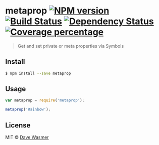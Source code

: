 # metaprop [![NPM version][npm-image]][npm-url] [![Build Status][travis-image]][travis-url] [![Dependency Status][daviddm-image]][daviddm-url] [![Coverage percentage][coveralls-image]][coveralls-url]
> Get and set private or meta properties via Symbols


## Install

```sh
$ npm install --save metaprop
```


## Usage

```js
var metaprop = require('metaprop');

metaprop('Rainbow');
```

## License

MIT © [Dave Wasmer](davewasmer.com)


[npm-image]: https://badge.fury.io/js/metaprop.svg
[npm-url]: https://npmjs.org/package/metaprop
[travis-image]: https://travis-ci.org/davewasmer/metaprop.svg?branch=master
[travis-url]: https://travis-ci.org/davewasmer/metaprop
[daviddm-image]: https://david-dm.org/davewasmer/metaprop.svg?theme=shields.io
[daviddm-url]: https://david-dm.org/davewasmer/metaprop
[coveralls-image]: https://coveralls.io/repos/davewasmer/metaprop/badge.svg
[coveralls-url]: https://coveralls.io/r/davewasmer/metaprop
